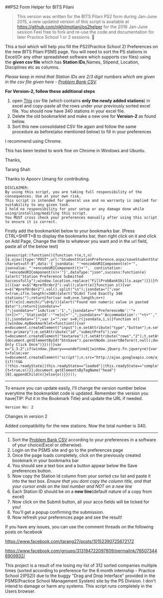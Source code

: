 ##PS2 Form Helper for BITS Pilani



> This version was written for the BITS Pilani PS2 form during Jan-June 2015, a new updated version of this script is available at
> https://github.com/nikhilmotiani/ps2helper for the 2016 Jan-June session
> Feel free to fork and re-use the code and documentation for later Practice School 1 or 2 sessions. 🤘


This a tool which will help you fill the PS2(Practice School 2) Preferences on the new BITS Pilani PSMS page. You will need to sort the PS stations in Excel(Or any other spreadsheet software which supports csv files) using the **given csv file** which has **Station IDs**,Names, Stipend, Location, Disciplines etc as columns.

*Please keep in mind that Station IDs are 2/3 digit numbers which are given in the csv file given here - [Problem Bank CSV](https://raw.githubusercontent.com/t27/ps2helper/master/ProbBankWithStationIDs.csv).* 

**For Version-2, follow these additional steps**

1. open [This](https://raw.githubusercontent.com/t27/ps2helper/master/NewStations_forV2.csv) csv file (which contains **only the newly added stations**) in excel and copy-paste all the rows under your previously sorted excel file. You should now have 340 stations in your excel file.
2. Delete the old bookmarklet and make a new one for **Version-2** as found below.
3. Sort this new consolidated CSV file again and follow the same procedure as before(also mentioned below) to fill in your preferences

I recommend using Chrome.

This has been tested to work fine on Chrome in Windows and Ubuntu.


Thanks,

Tarang Shah

Thanks to Apoorv Umang for contributing.


```
DISCLAIMER:
By using this script, you are taking full responsibility of the consequences. Use at your own risk.
This script is intended for general use and no warranty is implied for suitability to any given task.
I hold no responsibility for your setup or any damage done while using/installing/modifing this script.
You MUST cross check your preferences manually after using this script to ensure it is correct.  
```


Firstly add the bookmarklet below to your bookmarks bar. (Press CTRL+SHIFT+B to display the bookmarks bar, then right click on it and click on Add Page, Change the title to whatever you want and in the url field, paste all of the below text)


```
javascript:(function(){function r(e,t,n){$.ajax({type:"POST",url:"StudentStationPreference.aspx/saveStudentStationPref",contentType:"application/json; charset=utf-8",data:'{ jsondata: "'+encodeURIComponent(e)+'", jsonvalue: "'+encodeURIComponent(t)+'",  contistation: "'+encodeURIComponent(n)+'"}',dataType:"json",success:function(e){alert("Station Preference Submitted Successfully");window.location.replace("FillProbBankSkills.aspx")}})}function i(){var e=$("#prefOrder2").val();alert(e)}function s(){var e=$("#prefOrder2").val().split("\n");jsondata="[";var t=true;if(e.length!=340){alert("Didnt find Exactly 340 stations!");return}for(var n=0;n<e.length;n++){if(!e[n].match(/^\d+$/)){alert("Found non numeric value in pasted data!");return}jsondata+="{";jsondata+="'isActive':'1',";jsondata+="'PreferenceNo':'"+(n+1)+"','StationId':'"+e[n]+"',";jsondata+="'Accommodation':'"+t+"',";jsondata+="},"}jsondata=jsondata.substr(0,jsondata.length-1);jsondata+="]";var i="";var s=0;r(jsondata,i,s)}function o(){(window.myBookmarklet=function(){var e=document.createElement("input");e.setAttribute("type","button");e.setAttribute("value","Submit");e.setAttribute("class","btn btn-primary");e.setAttribute("id","submitPrefs");var t=document.createElement("textarea");t.setAttribute("rows","2");t.setAttribute("id","prefOrder2");if(document.getElementById("submitPrefs")==null){document.getElementById("btnSave").parentNode.insertBefore(t,null);document.getElementById("btnSave").parentNode.insertBefore(e,null);document.getElementById("submitPrefs").onclick=s}else{alert("You Only Click Once")}})()}var e="1.3.2";if(window.jQuery===undefined||window.jQuery.fn.jquery<e){var t=false;var n=document.createElement("script");n.src="http://ajax.googleapis.com/ajax/libs/jquery/"+e+"/jquery.min.js";n.onload=n.onreadystatechange=function(){if(!t&&(!this.readyState||this.readyState=="loaded"||this.readyState=="complete")){t=true;o()}};document.getElementsByTagName("head")[0].appendChild(n)}else{o()}})();

```
------

To ensure you can update easily, I'll change the version number below everytime the bookmarklet code is updated. Remember the version you have(TIP: Put it in the Bookmark Title) and update the URL if needed.

`Version No: 2`

Changes in version 2 

Added compatibility for the new stations. Now the total number is 340.

------


1. Sort the [Problem Bank CSV](https://raw.githubusercontent.com/t27/ps2helper/master/ProbBankWithStationIDs.csv) according to your preferences in a software of your choice(Excel or otherwise).
2. Login on the PSMS site and go to the preferences page
3. Once the page loads completely, click on the previously created bookmark in your bookmarks bar
4. You should see a text box and a button appear below the Save preferences button.
5. Now copy the Station Id column from your sorted csv list and paste it into the text box. 
    *Ensure that you dont copy the column title, and that your cursor ends on the last number and NOT on a new line*
6. Each Station ID should be on a **new line**(default nature of a copy from excel)
7. Now click on the Submit button, all your acco fields will be ticked for you!
8. You'll get a popup confirming the submission.
9. Now refresh your preferences page and see the result!
 
If you have any issues, you can use the comment threads on the following posts on facebook

https://www.facebook.com/tarang27/posts/10152390725672172

https://www.facebook.com/groups/313194722097809/permalink/765073446909932/

This project is a result of me losing my list of 312 sorted companies multiple times (sorted according to preference for the 6 month internship - Practice School 2(PS2)) due to the buggy "Drag and Drop Interface" provided in the PSMS(Practice School Management System) site by the PS Division. I don't intend to damage or harm any systems. This script runs completely in the Users browser.
